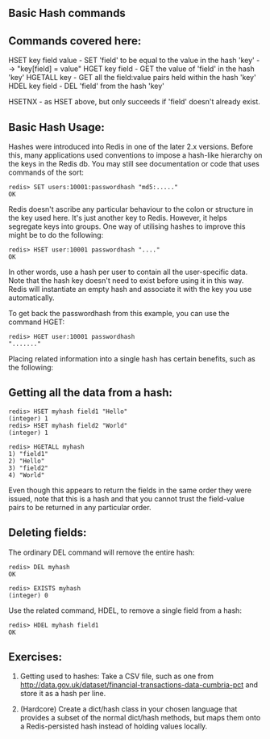 Basic Hash commands
-------------------

Commands covered here:
----------------------

HSET key field value - SET 'field' to be equal to the value in the hash 'key' --> "key[field] = value"
HGET key field - GET the value of 'field' in the hash 'key'
HGETALL key - GET all the field:value pairs held within the hash 'key'
HDEL key field - DEL 'field' from the hash 'key'

HSETNX - as HSET above, but only succeeds if 'field' doesn't already exist.

Basic Hash Usage:
-----------------

Hashes were introduced into Redis in one of the later 2.x versions. Before this, many applications used conventions to impose a hash-like hierarchy on the keys in the Redis db. You may still see documentation or code that uses commands of the sort:

    redis> SET users:10001:passwordhash "md5:....."
    OK

Redis doesn't ascribe any particular behaviour to the colon or structure in the key used here. It's just another key to Redis. However, it helps segregate keys into groups. One way of utilising hashes to improve this might be to do the following:

    redis> HSET user:10001 passwordhash "...."
    OK

In other words, use a hash per user to contain all the user-specific data. Note that the hash key doesn't need to exist before using it in this way. Redis will instantiate an empty hash and associate it with the key you use automatically.

To get back the passwordhash from this example, you can use the command HGET:

    redis> HGET user:10001 passwordhash
    "......."

Placing related information into a single hash has certain benefits, such as the following:

Getting all the data from a hash:
---------------------------------

    redis> HSET myhash field1 "Hello"
    (integer) 1
    redis> HSET myhash field2 "World"
    (integer) 1
    
    redis> HGETALL myhash
    1) "field1"
    2) "Hello"
    3) "field2"
    4) "World"

Even though this appears to return the fields in the same order they were issued, note that this is a hash and that you cannot trust the field-value pairs to be returned in any particular order.

Deleting fields:
----------------

The ordinary DEL command will remove the entire hash:

    redis> DEL myhash
    OK

    redis> EXISTS myhash
    (integer) 0

Use the related command, HDEL, to remove a single field from a hash:

    redis> HDEL myhash field1
    OK

Exercises:
----------

1. Getting used to hashes: Take a CSV file, such as one from http://data.gov.uk/dataset/financial-transactions-data-cumbria-pct and store it as a hash per line.

2. (Hardcore) Create a dict/hash class in your chosen language that provides a subset of the normal dict/hash methods, but maps them onto a Redis-persisted hash instead of holding values locally.
